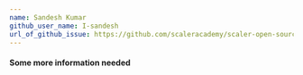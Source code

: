 ```yaml
---
name: Sandesh Kumar
github_user_name: I-sandesh
url_of_github_issue: https://github.com/scaleracademy/scaler-open-source-september-challenge/issues/50 
---
```


<h4> Some more information needed </h4>
